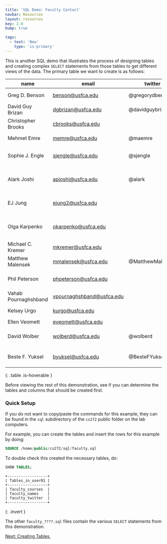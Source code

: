 ```yaml
---
title: 'SQL Demo: Faculty Contact'
navbar: Resources
layout: resources
key: 2.0
bump: true

tags:
  - text: 'New'
    type: 'is-primary'
---
```


This is another SQL demo that illustrates the process of designing tables and creating complex `SELECT` statements from those tables to get different views of the data. The primary table we want to create is as follows:

| name                 | email                     | twitter          | courses                        |
|----------------------|---------------------------|------------------|--------------------------------|
| Greg D. Benson       | benson@usfca.edu          | @gregorydbenson  | CS 315, CS 326                 |
| David Guy Brizan     | dgbrizan@usfca.edu        | @davidguybrizan  | CS 245, CS 463                 |
| Christopher Brooks   | cbrooks@usfca.edu         |                  | CS 462                         |
| Mehmet Emre          | memre@usfca.edu           | @maemre          | CS 345, CS 414                 |
| Sophie J. Engle      | sjengle@usfca.edu         | @sjengle         | CS 186, CS 272, CS 360         |
| Alark Joshi          | apjoshi@usfca.edu         | @alark           | CS 110, CS 112, CS 360, CS 480 |
| EJ Jung              | ejung2@usfca.edu          |                  | CS 112, CS 221, CS 245         |
| Olga Karpenko        | okarpenko@usfca.edu       |                  | CS 112, CS 245, CS 272, CS 490 |
| Michael C. Kremer    | mkremer@usfca.edu         |                  | CS 110, CS 386                 |
| Matthew Malensek     | mmalensek@usfca.edu       | @MatthewMalensek | CS 220, CS 326                 |
| Phil Peterson        | phpeterson@usfca.edu      |                  | CS 221, CS 272, CS 315         |
| Vahab Pournaghshband | vpournaghshband@usfca.edu |                  | CS 221, CS 336                 |
| Kelsey Urgo          | kurgo@usfca.edu           |                  | CS 110, CS 486                 |
| Ellen Veomett        | eveomett@usfca.edu        |                  | CS 245                         |
| David Wolber         | wolberd@usfca.edu         | @wolberd         | CS 107, CS 110, CS 112         |
| Beste F. Yuksel      | byuksel@usfca.edu         | @BesteFYuksel    | CS 107, CS 110, CS 490         |
{: .table .is-hoverable }

Before viewing the rest of this demonstration, see if you can determine the tables and columns that should be created first.

### Quick Setup

If you do not want to copy/paste the commands for this example, they can be found in the `sql` subdirectory of the `cs272` public folder on the lab computers.

For example, you can create the tables and insert the rows for this example by doing:

```sql
SOURCE /home/public/cs272/sql/faculty.sql
```

To double check this created the necessary tables, do:

```sql
SHOW TABLES;
```

```
+------------------+
| Tables_in_user01 |
+------------------+
| faculty_courses  |
| faculty_names    |
| faculty_twitter  |
+------------------+
```
{: .invert }

The other `faculty_????.sql` files contain the various `SELECT` statements from this demonstration.


<a href="sql-demo-creating.html" class="button is-primary"><span>Next: Creating Tables</span>&nbsp;<i class="fas fa-arrow-alt-right"></i></a>
